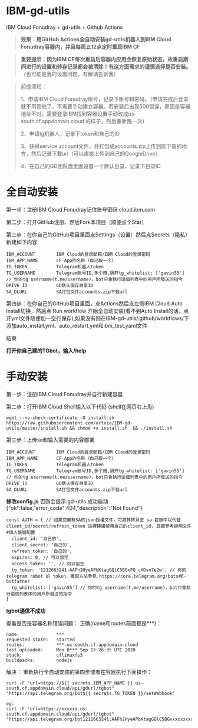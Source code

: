 # IBM-gd-utils

IBM Cloud Fonudray + gd-utils + Github Actions

> **效果：用GitHub Actions全自动安装gd-utils机器人到IBM Cloud Fonudray容器内，并且每周五12点定时重启IBM CF**

> **重要提示：因为IBM CF每次重启后容器内应用会恢复原始状态，故重启期间进行的设置和转存记录都会被清除！有这方面需求的谨慎选择是否安装。** （也可能是我的设置问题，有解请告诉我）

>
>前提须知：
>
>1、申请IBM Cloud Fonudray账号，记录下账号和密码。（申请完成后登录就不用管他了，不需要手动建立容器。若安装后出现500错误，原因是容器地址不对，需要登录IBM找到容器设置手动改成us-south.cf.appdomain.cloud 的样子，然后重新跑一次）
>
>2、申请tg机器人，记录下token和自己的ID
>
>3、获得service account文件，并打包成accounts.zip上传到能下载的地方，然后记录下载url（可以直接上传到自己的GoogleDrive）
>
>4、在自己的GD团队盘里面设置一个默认目录，记录下目录ID
>

# 全自动安装

第一步：注册IBM Cloud Fonudray记住账号密码 cloud.ibm.com

第二步：打开GitHub注册，然后Fork本项目（顺便点个Star）

第三步：在你自己的GitHub项目里面点Settings（设置）然后点Secrets（隐私）新建如下内容

 ```
IBM_ACCOUNT        IBM Cloud的登录邮箱/IBM Cloud的登录密码
IBM_APP_NAME       CF App的名称（自己取一个）
TG_TOKEN           Telegram机器人token
TG_USERNAME        Telegram账号ID,多个用,隔开tg_whitelist: ['gavin55'] // 你的tg username(t.me/username)，bot只會執行這個列表中的用戶所發送的指令
DRIVE_ID           GD默认保存目录ID
SA_DLURL           SA打包文件accounts.zip下载url
 ```

第四步：在你自己的GitHub项目里面，点Actions然后点左侧IBM Cloud Auto Install切换，然后点 Run workflow 开始全自动安装(看不到Auto Install的话，点开yml文件随便加一空行保存),如果没有则在IBM-gd-utils/.github/workflows/下添加auto_install.yml、auto_restart.yml和ibm_test.yaml文件

结束

**打开你自己建的TGbot，输入/help**



# 手动安装

第一步：注册IBM Cloud Fonudray并自行新建容器

第二步：打开IBM Cloud Shell输入以下代码 (shell在网页右上角)

 ```
wget --no-check-certificate -O install.sh https://raw.githubusercontent.com/artxia/IBM-gd-utils/master/install.sh && chmod +x install.sh  && ./install.sh
 ```

第三步：上传sa和输入需要的内容部署
 ```
IBM_ACCOUNT        IBM Cloud的登录邮箱/IBM Cloud的登录密码
IBM_APP_NAME       CF App的名称（自己取一个）
TG_TOKEN           Telegram机器人token
TG_USERNAME        Telegram账号ID,多个用,隔开tg_whitelist: ['gavin55'] // 你的tg username(t.me/username)，bot只會執行這個列表中的用戶所發送的指令
DRIVE_ID           GD默认保存目录ID
SA_DLURL           SA打包文件accounts.zip下载url
 ```
**修改config.js**
否则会提示:gd-utils 成功启动{"ok":false,"error_code":404,"description":"Not Found"}
```
const AUTH = { // 如果您擁有SA的json授權文件，可將其拷貝至 sa 目錄中以代替 client_id/secret/refrest_token 這裡建議使用自己的client_id, 具體參考說明文件#個人帳號配置
  client_id: '自己的',
  client_secret: '自己的',
  refresh_token: '自己的',
  expires: 0, // 可以留空
  access_token: '', // 可以留空
  tg_token: '1212663241:AAFh2HyeAPbKtagGQlC5BGxFQ_cXDsn7e2w', // 你的 telegram robot 的 token，獲取方法參見 https://core.telegram.org/bots#6-botfather
  tg_whitelist: ['gavin55'] // 你的tg username(t.me/username)，bot只會執行這個列表中的用戶所發送的指令
}
```

**tgbot通信不成功**

查看是否是容器名称错误问题：
正确(name和routes前面都是***)：
```
name:              ***
requested state:   started
routes:            ***.us-south.cf.appdomain.cloud
last uploaded:     Mon 0*** Sep 15:26:35 UTC 2020
stack:             cflinuxfs3
buildpacks:        nodejs
```
解决：
重新执行全自动安装的第四步或者在容器执行下面操作：
```
curl -F "url=https://${{ secrets.IBM_APP_NAME }}.us-south.cf.appdomain.cloud/api/gdurl/tgbot" 'https://api.telegram.org/bot${{ secrets.TG_TOKEN }}/setWebhook'

eg:
curl -F "url=https://xxxxxx.us-south.cf.appdomain.cloud/api/gdurl/tgbot" 'https://api.telegram.org/bot1212663241:AAFh2HyeAPbKtagGQlC5BGxxxxxxxxxxxx/setWebhook'
```
